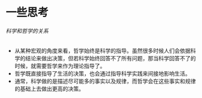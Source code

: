 # 一些思考

###### 科学和哲学的关系
- 从某种宏观的角度来看，哲学始终是科学的指导。虽然很多时候人们会依据科学的结论来做出决策，但若科学始终回答不了所有问题，那当科学回答不了的时候，就需要哲学来作为理论指导了。
- 哲学既直接指导了生活的决策，也会通过指导科学实践来间接地影响生活。
- 通常，科学做的是描述尽可能多的事实以及规律，而哲学会在这些事实和规律的基础上去做出更高的决策。